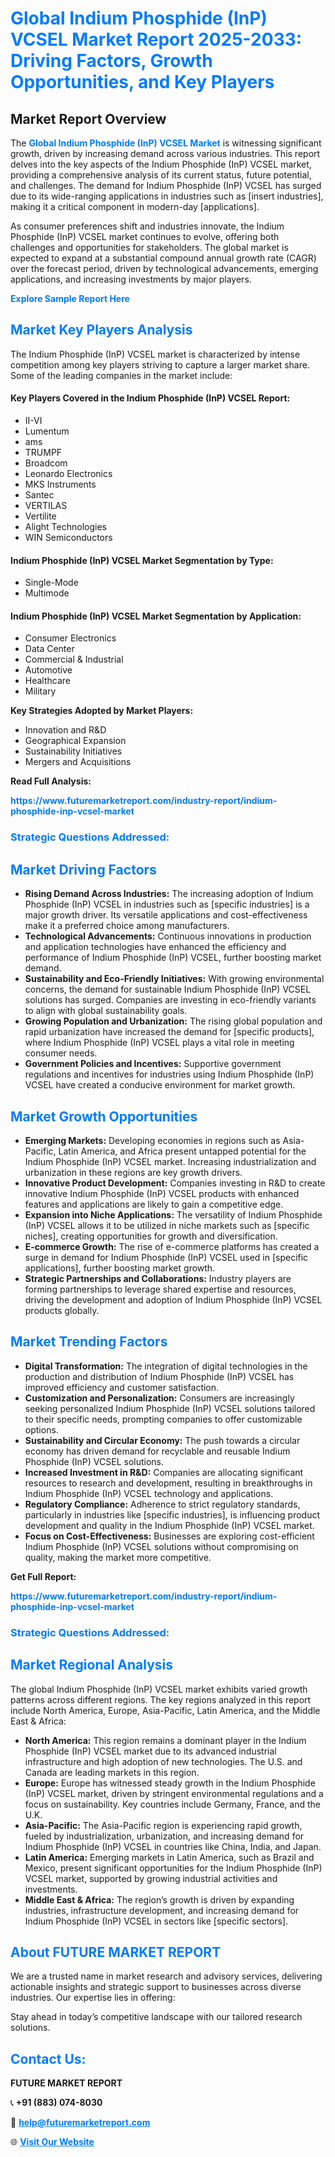 <h1 style="color: #007BFF;">Global Indium Phosphide (InP) VCSEL Market Report 2025-2033: Driving Factors, Growth Opportunities, and Key Players</h1>

<section id="overview">
<h2>Market Report Overview</h2>
<p>The <a href="https://www.futuremarketreport.com/industry-report/indium-phosphide-inp-vcsel-market" style="color: #007BFF; text-decoration: none;"><strong>Global Indium Phosphide (InP) VCSEL Market</strong></a> is witnessing significant growth, driven by increasing demand across various industries. This report delves into the key aspects of the Indium Phosphide (InP) VCSEL market, providing a comprehensive analysis of its current status, future potential, and challenges. The demand for Indium Phosphide (InP) VCSEL has surged due to its wide-ranging applications in industries such as [insert industries], making it a critical component in modern-day [applications].</p>
<p>As consumer preferences shift and industries innovate, the Indium Phosphide (InP) VCSEL market continues to evolve, offering both challenges and opportunities for stakeholders. The global market is expected to expand at a substantial compound annual growth rate (CAGR) over the forecast period, driven by technological advancements, emerging applications, and increasing investments by major players.</p>
</section>

<section id="overview">
<p><a href="https://www.futuremarketreport.com/request-sample/reportId=50190" style="color: #007BFF; text-decoration: none;"><strong>Explore Sample Report Here</strong></a></p>
</section>

<section id="key-players">
<h2 style="color: #007BFF;">Market Key Players Analysis</h2>
<p>The Indium Phosphide (InP) VCSEL market is characterized by intense competition among key players striving to capture a larger market share. Some of the leading companies in the market include:</p>
<h4>Key Players Covered in the Indium Phosphide (InP) VCSEL Report:</h4>
<ul><li>II-VI</li><li>Lumentum</li><li>ams</li><li>TRUMPF</li><li>Broadcom</li><li>Leonardo Electronics</li><li>MKS Instruments</li><li>Santec</li><li>VERTILAS</li><li>Vertilite</li><li>Alight Technologies</li><li>WIN Semiconductors</li></ul>
<h4>Indium Phosphide (InP) VCSEL Market Segmentation by Type:</h4>
<ul><li>Single-Mode</li><li>Multimode</li></ul>

<h4>Indium Phosphide (InP) VCSEL Market Segmentation by Application:</h4>
<ul><li>Consumer Electronics</li><li>Data Center</li><li>Commercial &amp; Industrial</li><li>Automotive</li><li>Healthcare</li><li>Military</li></ul>
<p><strong>Key Strategies Adopted by Market Players:</strong></p>
<ul>
<li>Innovation and R&D</li>
<li>Geographical Expansion</li>
<li>Sustainability Initiatives</li>
<li>Mergers and Acquisitions</li>
</ul>
</section>

<section>
<p><strong>Read Full Analysis: </strong></p><a href="https://www.futuremarketreport.com/industry-report/indium-phosphide-inp-vcsel-market" style="color: #007BFF; text-decoration: none;"><strong>https://www.futuremarketreport.com/industry-report/indium-phosphide-inp-vcsel-market</strong></a>
<h3 style="color: #007BFF;">Strategic Questions Addressed:</h3>
</section>

<section id="driving-factors">
<h2 style="color: #007BFF;">Market Driving Factors</h2>
<ul>
<li><strong>Rising Demand Across Industries:</strong> The increasing adoption of Indium Phosphide (InP) VCSEL in industries such as [specific industries] is a major growth driver. Its versatile applications and cost-effectiveness make it a preferred choice among manufacturers.</li>
<li><strong>Technological Advancements:</strong> Continuous innovations in production and application technologies have enhanced the efficiency and performance of Indium Phosphide (InP) VCSEL, further boosting market demand.</li>
<li><strong>Sustainability and Eco-Friendly Initiatives:</strong> With growing environmental concerns, the demand for sustainable Indium Phosphide (InP) VCSEL solutions has surged. Companies are investing in eco-friendly variants to align with global sustainability goals.</li>
<li><strong>Growing Population and Urbanization:</strong> The rising global population and rapid urbanization have increased the demand for [specific products], where Indium Phosphide (InP) VCSEL plays a vital role in meeting consumer needs.</li>
<li><strong>Government Policies and Incentives:</strong> Supportive government regulations and incentives for industries using Indium Phosphide (InP) VCSEL have created a conducive environment for market growth.</li>
</ul>
</section>

<section id="growth-opportunities">
<h2 style="color: #007BFF;">Market Growth Opportunities</h2>
<ul>
<li><strong>Emerging Markets:</strong> Developing economies in regions such as Asia-Pacific, Latin America, and Africa present untapped potential for the Indium Phosphide (InP) VCSEL market. Increasing industrialization and urbanization in these regions are key growth drivers.</li>
<li><strong>Innovative Product Development:</strong> Companies investing in R&D to create innovative Indium Phosphide (InP) VCSEL products with enhanced features and applications are likely to gain a competitive edge.</li>
<li><strong>Expansion into Niche Applications:</strong> The versatility of Indium Phosphide (InP) VCSEL allows it to be utilized in niche markets such as [specific niches], creating opportunities for growth and diversification.</li>
<li><strong>E-commerce Growth:</strong> The rise of e-commerce platforms has created a surge in demand for Indium Phosphide (InP) VCSEL used in [specific applications], further boosting market growth.</li>
<li><strong>Strategic Partnerships and Collaborations:</strong> Industry players are forming partnerships to leverage shared expertise and resources, driving the development and adoption of Indium Phosphide (InP) VCSEL products globally.</li>
</ul>
</section>

<section id="trending-factors">
<h2 style="color: #007BFF;">Market Trending Factors</h2>
<ul>
<li><strong>Digital Transformation:</strong> The integration of digital technologies in the production and distribution of Indium Phosphide (InP) VCSEL has improved efficiency and customer satisfaction.</li>
<li><strong>Customization and Personalization:</strong> Consumers are increasingly seeking personalized Indium Phosphide (InP) VCSEL solutions tailored to their specific needs, prompting companies to offer customizable options.</li>
<li><strong>Sustainability and Circular Economy:</strong> The push towards a circular economy has driven demand for recyclable and reusable Indium Phosphide (InP) VCSEL solutions.</li>
<li><strong>Increased Investment in R&D:</strong> Companies are allocating significant resources to research and development, resulting in breakthroughs in Indium Phosphide (InP) VCSEL technology and applications.</li>
<li><strong>Regulatory Compliance:</strong> Adherence to strict regulatory standards, particularly in industries like [specific industries], is influencing product development and quality in the Indium Phosphide (InP) VCSEL market.</li>
<li><strong>Focus on Cost-Effectiveness:</strong> Businesses are exploring cost-efficient Indium Phosphide (InP) VCSEL solutions without compromising on quality, making the market more competitive.</li>
</ul>
</section>

<section>
<p><strong>Get Full Report: </strong></p><a href="https://www.futuremarketreport.com/industry-report/indium-phosphide-inp-vcsel-market" style="color: #007BFF; text-decoration: none;"><strong>https://www.futuremarketreport.com/industry-report/indium-phosphide-inp-vcsel-market</strong></a>
<h3 style="color: #007BFF;">Strategic Questions Addressed:</h3>
</section>


<section id="regional-analysis">
<h2 style="color: #007BFF;">Market Regional Analysis</h2>
<p>The global Indium Phosphide (InP) VCSEL market exhibits varied growth patterns across different regions. The key regions analyzed in this report include North America, Europe, Asia-Pacific, Latin America, and the Middle East & Africa:</p>
<ul>
<li><strong>North America:</strong> This region remains a dominant player in the Indium Phosphide (InP) VCSEL market due to its advanced industrial infrastructure and high adoption of new technologies. The U.S. and Canada are leading markets in this region.</li>
<li><strong>Europe:</strong> Europe has witnessed steady growth in the Indium Phosphide (InP) VCSEL market, driven by stringent environmental regulations and a focus on sustainability. Key countries include Germany, France, and the U.K.</li>
<li><strong>Asia-Pacific:</strong> The Asia-Pacific region is experiencing rapid growth, fueled by industrialization, urbanization, and increasing demand for Indium Phosphide (InP) VCSEL in countries like China, India, and Japan.</li>
<li><strong>Latin America:</strong> Emerging markets in Latin America, such as Brazil and Mexico, present significant opportunities for the Indium Phosphide (InP) VCSEL market, supported by growing industrial activities and investments.</li>
<li><strong>Middle East & Africa:</strong> The region’s growth is driven by expanding industries, infrastructure development, and increasing demand for Indium Phosphide (InP) VCSEL in sectors like [specific sectors].</li>
</ul>
</section>

<footer>
<h2 style="color: #007BFF;">About FUTURE MARKET REPORT</h2>
<p>We are a trusted name in market research and advisory services, delivering actionable insights and strategic support to businesses across diverse industries. Our expertise lies in offering:</p>

<p>Stay ahead in today’s competitive landscape with our tailored research solutions.</p>

<h2 style="color: #007BFF;">Contact Us:</h2>
<p><strong>FUTURE MARKET REPORT</strong></p>
<p>📞 <strong>+91 (883) 074-8030</strong></p>
<p>📧 <strong><a href="mailto:help@futuremarketreport.com" style="color: #007BFF;">help@futuremarketreport.com</a></strong></p>
<p>🌐 <strong><a href="https://www.futuremarketreport.com/" style="color: #007BFF;">Visit Our Website</a></strong></p>
</footer>